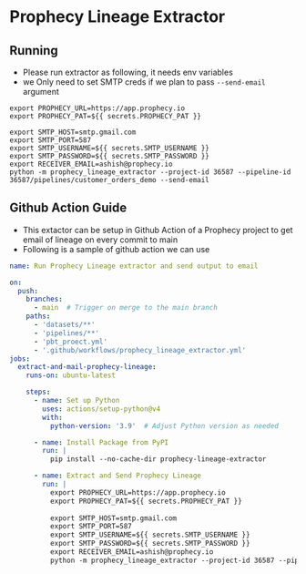 # Prophecy Lineage Extractor

## Running

* Please run extractor as following, it needs env variables
* we Only need to set SMTP creds if we plan to pass `--send-email` argument

```shell
export PROPHECY_URL=https://app.prophecy.io
export PROPHECY_PAT=${{ secrets.PROPHECY_PAT }}

export SMTP_HOST=smtp.gmail.com
export SMTP_PORT=587
export SMTP_USERNAME=${{ secrets.SMTP_USERNAME }}
export SMTP_PASSWORD=${{ secrets.SMTP_PASSWORD }}
export RECEIVER_EMAIL=ashish@prophecy.io
python -m prophecy_lineage_extractor --project-id 36587 --pipeline-id 36587/pipelines/customer_orders_demo --send-email
```

## Github Action Guide

* This extactor can be setup in Github Action of a Prophecy project to get email of lineage on every commit to main
* Following is a sample of github action we can use

```yaml
name: Run Prophecy Lineage extractor and send output to email

on:
  push:
    branches:
      - main  # Trigger on merge to the main branch
    paths:
      - 'datasets/**'
      - 'pipelines/**'
      - 'pbt_proect.yml'
      - '.github/workflows/prophecy_lineage_extractor.yml'
jobs:
  extract-and-mail-prophecy-lineage:
    runs-on: ubuntu-latest

    steps:
      - name: Set up Python
        uses: actions/setup-python@v4
        with:
          python-version: '3.9'  # Adjust Python version as needed

      - name: Install Package from PyPI
        run: |
          pip install --no-cache-dir prophecy-lineage-extractor

      - name: Extract and Send Prophecy Lineage
        run: |
          export PROPHECY_URL=https://app.prophecy.io
          export PROPHECY_PAT=${{ secrets.PROPHECY_PAT }}
          
          export SMTP_HOST=smtp.gmail.com
          export SMTP_PORT=587
          export SMTP_USERNAME=${{ secrets.SMTP_USERNAME }}
          export SMTP_PASSWORD=${{ secrets.SMTP_PASSWORD }}
          export RECEIVER_EMAIL=ashish@prophecy.io
          python -m prophecy_lineage_extractor --project-id 36587 --pipeline-id 36587/pipelines/customer_orders_demo --send-email


```
